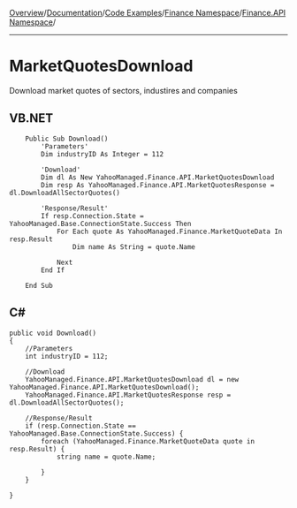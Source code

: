 [Overview](MainPage.md)/[Documentation](Documentation.md)/[Code Examples](LibraryAppliance.md)/[Finance Namespace](sampleYahooManagedFinance.md)/[Finance.API Namespace](sampleYahooManagedAPI.md)/

---


# MarketQuotesDownload #
Download market quotes of sectors, industires and companies

## VB.NET ##
```
    Public Sub Download()
        'Parameters'
        Dim industryID As Integer = 112

        'Download'
        Dim dl As New YahooManaged.Finance.API.MarketQuotesDownload
        Dim resp As YahooManaged.Finance.API.MarketQuotesResponse = dl.DownloadAllSectorQuotes()

        'Response/Result'
        If resp.Connection.State = YahooManaged.Base.ConnectionState.Success Then
            For Each quote As YahooManaged.Finance.MarketQuoteData In resp.Result
                Dim name As String = quote.Name

            Next
        End If

    End Sub
```

## C# ##
```
public void Download()
{
	//Parameters
	int industryID = 112;

	//Download
	YahooManaged.Finance.API.MarketQuotesDownload dl = new YahooManaged.Finance.API.MarketQuotesDownload();
	YahooManaged.Finance.API.MarketQuotesResponse resp = dl.DownloadAllSectorQuotes();

	//Response/Result
	if (resp.Connection.State == YahooManaged.Base.ConnectionState.Success) {
		foreach (YahooManaged.Finance.MarketQuoteData quote in resp.Result) {
			string name = quote.Name;

		}
	}

}
```